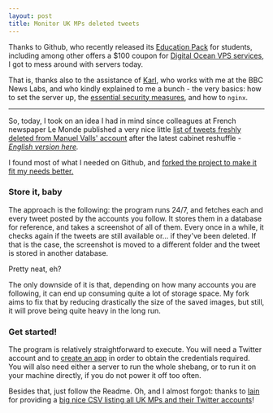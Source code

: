 ```yaml
---
layout: post
title: Monitor UK MPs deleted tweets
---
```

Thanks to Github, who recently released its [Education Pack](https://education.github.com/pack/) for students, including among other offers a $100 coupon for [Digital Ocean VPS services](https://www.digitalocean.com/), I got to mess around with servers today. 

That is, thanks also to the assistance of [Karl](https://twitter.com/karlsutt), who works with me at the BBC News Labs, and who kindly explained to me a bunch - the very basics: how to set the server up, the [essential security measures](http://plusbryan.com/my-first-5-minutes-on-a-server-or-essential-security-for-linux-servers), and how to `nginx`.

***

So, today, I took on an idea I had in mind since colleagues at French newspaper Le Monde published a very nice little [list of tweets freshly deleted from Manuel Valls' account](http://www.lemonde.fr/pixels/article/2014/08/27/les-tweets-que-manuel-valls-aimerait-voir-disparaitre_4477776_4408996.html) after the latest cabinet reshuffle - *[English version here](https://translate.google.fr/translate?hl=fr&sl=fr&tl=en&u=http%3A%2F%2Fwww.lemonde.fr%2Fpixels%2Farticle%2F2014%2F08%2F27%2Fles-tweets-que-manuel-valls-aimerait-voir-disparaitre_4477776_4408996.html).*

I found most of what I needed on Github, and [forked the project to make it fit my needs better.](https://github.com/basilesimon/DeleteThatTweet)

### Store it, baby
The approach is the following: the program runs 24/7, and fetches each and every tweet posted by the accounts you follow. It stores them in a database for reference, and takes a screenshot of all of them. Every once in a while, it checks again if the tweets are still available or... if they've been deleted. If that is the case, the screenshot is moved to a different folder and the tweet is stored in another database. 

Pretty neat, eh?

The only downside of it is that, depending on how many accounts you are following, it can end up consuming quite a lot of storage space. My fork aims to fix that by reducing drastically the size of the saved images, but still, it will prove being quite heavy in the long run. 

### Get started!
The program is relatively straightforward to execute. You will need a Twitter account and to [create an app](https://apps.twitter.com/) in order to obtain the credentials required. You will also need either a server to run the whole shebang, or to run it on your machine directly, if you do not power it off too often. 

Besides that, just follow the Readme. 
Oh, and I almost forgot: thanks to [Iain](https://twitter.com/iaincollins) for providing a [big nice CSV listing all UK MPs and their Twitter accounts](https://gist.github.com/iaincollins/8c8e78e8a930c7ea4dce)!
